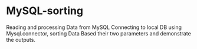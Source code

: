# MySQL-sorting
Reading and processing Data from MySQL
Connecting to local DB using Mysql.connector, sorting Data Based their two parameters and demonstrate the outputs.

